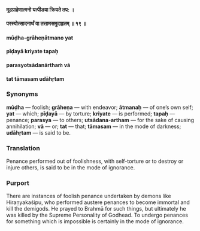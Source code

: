 #### मूढग्राहेणात्मनो यत्पीडया क्रियते तप: ।
#### परस्योत्सादनार्थं वा तत्तामसमुदाहृतम् ॥ १९ ॥

#### mūḍha-grāheṇātmano yat
#### pīḍayā kriyate tapaḥ
#### parasyotsādanārthaṁ vā
#### tat tāmasam udāhṛtam

### Synonyms

**mūḍha** — foolish; **grāheṇa** — with endeavor; **ātmanaḥ** — of one’s own self; **yat** — which; **pīḍayā** — by torture; **kriyate** — is performed; **tapaḥ** — penance; **parasya** — to others; **utsādana**-**artham** — for the sake of causing annihilation; **vā** — or; **tat** — that; **tāmasam** — in the mode of darkness; **udāhṛtam** — is said to be.

### Translation

Penance performed out of foolishness, with self-torture or to destroy or injure others, is said to be in the mode of ignorance.

### Purport

There are instances of foolish penance undertaken by demons like Hiraṇyakaśipu, who performed austere penances to become immortal and kill the demigods. He prayed to Brahmā for such things, but ultimately he was killed by the Supreme Personality of Godhead. To undergo penances for something which is impossible is certainly in the mode of ignorance.